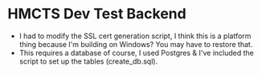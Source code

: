 # HMCTS Dev Test Backend

- I had to modify the SSL cert generation script, I think this is a platform thing because I'm building on Windows? You may have to restore that.
- This requires a database of course, I used Postgres & I've included the script to set up the tables (create_db.sql).
